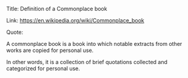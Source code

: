 Title:  Definition of a Commonplace book

Link:   https://en.wikipedia.org/wiki/Commonplace_book

Quote: 

A commonplace book is a book into which notable extracts from other works are copied for personal use.

In other words, it is a collection of brief quotations collected and categorized for personal use. 
 
